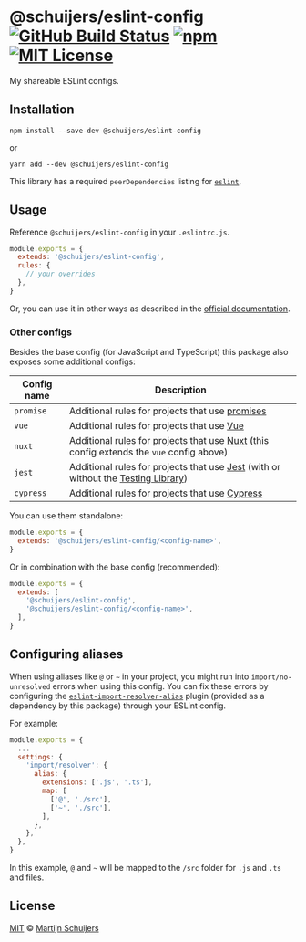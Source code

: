 # @schuijers/eslint-config [![GitHub Build Status][shield-github-build-status]][shield-github-build-status] [![npm][shield-npm]][npm] [![MIT License][shield-license]][license]

My shareable ESLint configs.

## Installation

```shell script
npm install --save-dev @schuijers/eslint-config
```

or

```shell script
yarn add --dev @schuijers/eslint-config
```

This library has a required `peerDependencies` listing for [`eslint`](https://eslint.org).

## Usage

Reference `@schuijers/eslint-config` in your `.eslintrc.js`.

<!-- prettier-ignore -->
```javascript
module.exports = {
  extends: '@schuijers/eslint-config',
  rules: {
    // your overrides
  },
}
```

Or, you can use it in other ways as described in the
[official documentation](https://eslint.org/docs/user-guide/configuring/configuration-files#extending-configuration-files).

### Other configs

Besides the base config (for JavaScript and TypeScript) this package also exposes some additional configs:

| Config name | Description                                                                                                                                 |
| ----------- | ------------------------------------------------------------------------------------------------------------------------------------------- |
| `promise`   | Additional rules for projects that use [promises](https://developer.mozilla.org/en-US/docs/Web/JavaScript/Reference/Global_Objects/Promise) |
| `vue`       | Additional rules for projects that use [Vue](https://vuejs.org/)                                                                            |
| `nuxt`      | Additional rules for projects that use [Nuxt](https://nuxtjs.org/) (this config extends the `vue` config above)                             |
| `jest`      | Additional rules for projects that use [Jest](https://jestjs.io/) (with or without the [Testing Library](https://testing-library.com/))     |
| `cypress`   | Additional rules for projects that use [Cypress](https://www.cypress.io/)                                                                   |

You can use them standalone:

<!-- prettier-ignore -->
```javascript
module.exports = {
  extends: '@schuijers/eslint-config/<config-name>',
}
```

Or in combination with the base config (recommended):

<!-- prettier-ignore -->
```javascript
module.exports = {
  extends: [
    '@schuijers/eslint-config',
    '@schuijers/eslint-config/<config-name>',
  ],
}
```

## Configuring aliases

When using aliases like `@` or `~` in your project, you might run into `import/no-unresolved` errors when using this
config. You can fix these errors by configuring the
[`eslint-import-resolver-alias`](https://github.com/johvin/eslint-import-resolver-alias) plugin (provided as a
dependency by this package) through your ESLint config.

For example:

<!-- prettier-ignore -->
```javascript
module.exports = {
  ...
  settings: {
    'import/resolver': {
      alias: {
        extensions: ['.js', '.ts'],
        map: [
          ['@', './src'],
          ['~', './src'],
        ],
      },
    },
  },
}
```

In this example, `@` and `~` will be mapped to the `/src` folder for `.js` and `.ts` and files.

## License

[MIT][license] &copy; [Martijn Schuijers][me]

[license]: ../../LICENSE
[me]: https://github.com/schuijers
[npm]: https://npmjs.org/package/@schuijers/eslint-config
[shield-github-build-status]: https://github.com/schuijers/eslint-config/workflows/Release/badge.svg
[shield-license]: https://img.shields.io/badge/License-MIT-lavender.svg
[shield-npm]: https://img.shields.io/npm/v/@schuijers/eslint-config.svg
